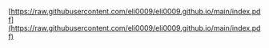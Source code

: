 [https://raw.githubusercontent.com/eli0009/eli0009.github.io/main/index.pdf](https://raw.githubusercontent.com/eli0009/eli0009.github.io/main/index.pdf)
